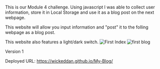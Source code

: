 This is our Module 4 challenge. Using javascript I was able to collect user information, store it in Local Storage and use it as a blog post on the next webpage.

This website will allow you input information and "post" it to the folling webpage as a blog post.

This website also features a light/dark switch.
![First Index](https://github.com/WickedDan/My-Blog/assets/172869543/8947f0e6-4f23-41ad-afd3-5c4f97b30c5c)
![first blog](https://github.com/WickedDan/My-Blog/assets/172869543/d9c58470-6327-4264-a11e-bd4b508cc41f)

Version 1

Deployed URL: https://wickeddan.github.io/My-Blog/

